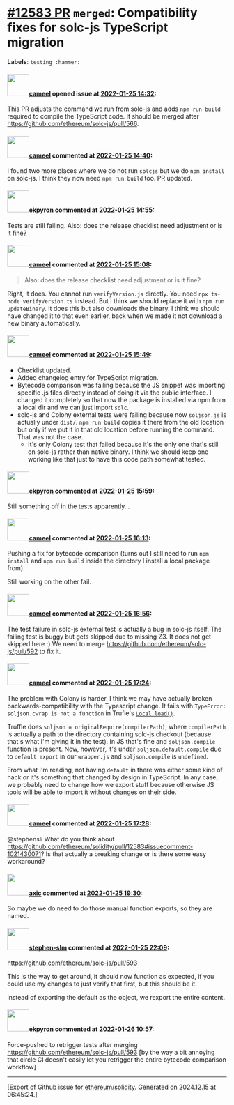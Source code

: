 # [\#12583 PR](https://github.com/ethereum/solidity/pull/12583) `merged`: Compatibility fixes for solc-js TypeScript migration
**Labels**: `testing :hammer:`


#### <img src="https://avatars.githubusercontent.com/u/137030?v=4" width="50">[cameel](https://github.com/cameel) opened issue at [2022-01-25 14:32](https://github.com/ethereum/solidity/pull/12583):

This PR adjusts the command we run from solc-js and adds `npm run build` required to compile the TypeScript code. It should be merged after https://github.com/ethereum/solc-js/pull/566.

#### <img src="https://avatars.githubusercontent.com/u/137030?v=4" width="50">[cameel](https://github.com/cameel) commented at [2022-01-25 14:40](https://github.com/ethereum/solidity/pull/12583#issuecomment-1021252015):

I found two more places where we do not run `solcjs` but we do `npm install` on solc-js. I think they now need `npm run build` too. PR updated.

#### <img src="https://avatars.githubusercontent.com/u/1347491?v=4" width="50">[ekpyron](https://github.com/ekpyron) commented at [2022-01-25 14:55](https://github.com/ethereum/solidity/pull/12583#issuecomment-1021267505):

Tests are still failing.
Also: does the release checklist need adjustment or is it fine?

#### <img src="https://avatars.githubusercontent.com/u/137030?v=4" width="50">[cameel](https://github.com/cameel) commented at [2022-01-25 15:08](https://github.com/ethereum/solidity/pull/12583#issuecomment-1021284836):

> Also: does the release checklist need adjustment or is it fine?

Right, it does. You cannot run `verifyVersion.js` directly. You need `npx ts-node verifyVersion.ts` instead.
But I think we should replace it with `npm run updateBinary`. It does this but also downloads the binary. I think we should have changed it to that even earlier, back when we made it not download a new binary automatically.

#### <img src="https://avatars.githubusercontent.com/u/137030?v=4" width="50">[cameel](https://github.com/cameel) commented at [2022-01-25 15:49](https://github.com/ethereum/solidity/pull/12583#issuecomment-1021328893):

- Checklist updated.
- Added changelog entry for TypeScript migration.
- Bytecode comparison was failing because the JS snippet was importing specific .js files directly instead of doing it via the public interface. I changed it completely so that now the package is installed via npm from a local dir and we can just import `solc`.
- solc-js and Colony external tests were failing because now `soljson.js` is actually under `dist/`. `npm run build` copies it there from the old location but only if we put it in that old location before running the command. That was not the case.
    - It's only Colony test that failed because it's the only one that's still on solc-js rather than native binary. I think we should keep one working like that just to have this code path somewhat tested.

#### <img src="https://avatars.githubusercontent.com/u/1347491?v=4" width="50">[ekpyron](https://github.com/ekpyron) commented at [2022-01-25 15:59](https://github.com/ethereum/solidity/pull/12583#issuecomment-1021339051):

Still something off in the tests apparently...

#### <img src="https://avatars.githubusercontent.com/u/137030?v=4" width="50">[cameel](https://github.com/cameel) commented at [2022-01-25 16:13](https://github.com/ethereum/solidity/pull/12583#issuecomment-1021353818):

Pushing a fix for bytecode comparison (turns out I still need to run `npm install` and `npm run build` inside the directory I install a local package from).

Still working on the other fail.

#### <img src="https://avatars.githubusercontent.com/u/137030?v=4" width="50">[cameel](https://github.com/cameel) commented at [2022-01-25 16:56](https://github.com/ethereum/solidity/pull/12583#issuecomment-1021401566):

The test failure in solc-js external test is actually a bug in solc-js itself. The failing test is buggy but gets skipped due to missing Z3. It does not get skipped here :) We need to merge https://github.com/ethereum/solc-js/pull/592 to fix it.

#### <img src="https://avatars.githubusercontent.com/u/137030?v=4" width="50">[cameel](https://github.com/cameel) commented at [2022-01-25 17:24](https://github.com/ethereum/solidity/pull/12583#issuecomment-1021430071):

The problem with Colony is harder. I think we may have actually broken backwards-compatibility with the Typescript change.
It fails with `TypeError: soljson.cwrap is not a function` in Trufle's [`Local.load()`](https://github.com/trufflesuite/truffle/blob/v5.4.30/packages/compile-solidity/src/compilerSupplier/loadingStrategies/Local.ts#L7-L25).

Truffle does `soljson = originalRequire(compilerPath)`, where `compilerPath` is actually a path to the directory containing solc-js checkout (because that's what I'm giving it in the test). In JS that's fine and `soljson.compile` function is present. Now, however, it's under `soljson.default.compile` due to `default export` in our `wrapper.js` and `soljson.compile` is `undefined`.

From what I'm reading, not having `default` in there was either some kind of hack or it's something that changed by design in TypeScript. In any case, we probably need to change how we export stuff because otherwise JS tools will be able to import it without changes on their side.

#### <img src="https://avatars.githubusercontent.com/u/137030?v=4" width="50">[cameel](https://github.com/cameel) commented at [2022-01-25 17:28](https://github.com/ethereum/solidity/pull/12583#issuecomment-1021434214):

@stephensli What do you think about https://github.com/ethereum/solidity/pull/12583#issuecomment-1021430071? Is that actually a breaking change or is there some easy workaround?

#### <img src="https://avatars.githubusercontent.com/u/20340?v=4" width="50">[axic](https://github.com/axic) commented at [2022-01-25 19:30](https://github.com/ethereum/solidity/pull/12583#issuecomment-1021535098):

So maybe we do need to do those manual function exports, so they are named.

#### <img src="https://avatars.githubusercontent.com/u/12329422?u=53f297e4c1f5c77dae73840a93bad39f158a361e&v=4" width="50">[stephen-slm](https://github.com/stephen-slm) commented at [2022-01-25 22:09](https://github.com/ethereum/solidity/pull/12583#issuecomment-1021655984):

https://github.com/ethereum/solc-js/pull/593

This is the way to get around, it should now function as expected, if you could use my changes to just verify that first, but this should be it. 

instead of exporting the default as the object, we rexport the entire content.

#### <img src="https://avatars.githubusercontent.com/u/1347491?v=4" width="50">[ekpyron](https://github.com/ekpyron) commented at [2022-01-26 10:57](https://github.com/ethereum/solidity/pull/12583#issuecomment-1022087900):

Force-pushed to retrigger tests after merging https://github.com/ethereum/solc-js/pull/593
 [by the way a bit annoying that circle CI doesn't easily let you retrigger the entire bytecode comparison workflow]


-------------------------------------------------------------------------------



[Export of Github issue for [ethereum/solidity](https://github.com/ethereum/solidity). Generated on 2024.12.15 at 06:45:24.]
